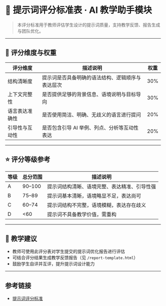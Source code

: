 # 🧮 提示词评分标准表 · AI 教学助手模块

> 本评分标准用于教师评估学生设计的提示词质量，支持教学反馈、报告生成与团队优化。

---

## 🎯 评分维度与权重

| 评分维度         | 描述说明                                               | 权重 |
|------------------|--------------------------------------------------------|------|
| 结构清晰度       | 提示词是否具备明确的语法结构、逻辑顺序与表达层次     | 30%  |
| 上下文完整性     | 是否提供足够的背景信息、语境说明与目标导向           | 30%  |
| 语言表达准确性   | 是否使用简洁、明确、无歧义的语言进行提问             | 20%  |
| 引导性与互动性   | 是否包含引导 AI 举例、列点、分析等互动性表达         | 20%  |

---

## ⭐ 评分等级参考

| 等级 | 总分范围 | 描述说明                                               |
|------|-----------|--------------------------------------------------------|
| A    | 90–100    | 提示词结构清晰、语境完整、表达精准、引导性强         |
| B    | 75–89     | 提示词基本清晰，语境略显不足，表达尚可               |
| C    | 60–74     | 提示词结构不完整，语境模糊，表达存在歧义             |
| D    | <60       | 提示词不具备教学价值，需重构                         |

---

## 📘 教学建议

- 教师可使用此评分表对学生提交的提示词优化报告进行评估
- 可结合评分结果生成教学反馈报告（见 `/report-template.html`）
- 鼓励学生自评并互评，提升提示词设计能力

---

## 参考链接

- [提示词评分标准](zh-cn/prompt-scoring.md ':include')
